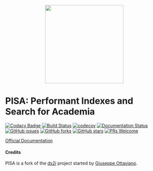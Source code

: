 <p align="center"><img src="https://pisa-engine.github.io/images/logo250.png" width="250px"></p>

# PISA: Performant Indexes and Search for Academia 

[![Codacy Badge](https://api.codacy.com/project/badge/Grade/d6e8ce050a5c42c1b38e4fc1af247a6d)](https://app.codacy.com/app/amallia/pisa?utm_source=github.com&utm_medium=referral&utm_content=pisa-engine/pisa&utm_campaign=Badge_Grade_Dashboard)
[![Build Status](https://travis-ci.com/pisa-engine/pisa.svg?branch=master)](https://travis-ci.com/pisa-engine/pisa)
[![codecov](https://codecov.io/gh/pisa-engine/pisa/branch/master/graph/badge.svg)](https://codecov.io/gh/pisa-engine/pisa)
[![Documentation Status](https://readthedocs.org/projects/pisa/badge/?version=latest)](https://pisa.readthedocs.io/en/latest/?badge=latest)
[![GitHub issues](https://img.shields.io/github/issues/pisa-engine/pisa.svg)](https://github.com/pisa-engine/pisa/issues)
[![GitHub forks](https://img.shields.io/github/forks/pisa-engine/pisa.svg)](https://github.com/pisa-engine/pisa/network)
[![GitHub stars](https://img.shields.io/github/stars/pisa-engine/pisa.svg)](https://github.com/pisa-engine/pisa/stargazers)
[![PRs Welcome](https://img.shields.io/badge/PRs-welcome-brightgreen.svg)](https://github.com/pisa-engine/pisa/pulls)


[Official Documentation](http://pisa.readthedocs.io)

#### Credits
PISA is a fork of the [ds2i](https://github.com/ot/ds2i/) project started by [Giuseppe Ottaviano](https://github.com/ot).
